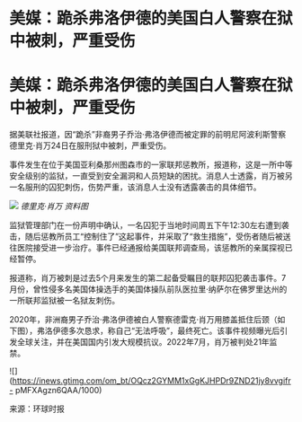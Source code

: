 # 美媒：跪杀弗洛伊德的美国白人警察在狱中被刺，严重受伤

# 美媒：跪杀弗洛伊德的美国白人警察在狱中被刺，严重受伤

据美联社报道，因“跪杀”非裔男子乔治·弗洛伊德而被定罪的前明尼阿波利斯警察德里克·肖万24日在服刑狱中被刺，严重受伤。

事件发生在位于美国亚利桑那州图森市的一家联邦惩教所，报道称，这是一所中等安全级别的监狱，一直受到安全漏洞和人员短缺的困扰。消息人士透露，肖万被另一名服刑的囚犯刺伤，伤势严重，该消息人士没有透露袭击的具体细节。

![](https://inews.gtimg.com/om_bt/OwUqK0WKWcQmK5ol3Jq9MEnhmql4IXcC08ppE9l8SjRCUAA/1000)
_德里克·肖万 资料图_

监狱管理部门在一份声明中确认，一名囚犯于当地时间周五下午12:30左右遭到袭击，随后惩教所员工“控制住了”这起事件，并采取了“救生措施”，受伤者随后被送往医院接受进一步治疗。事件已经通报给美国联邦调查局，该惩教所的亲属探视已经暂停。

报道称，肖万被刺是过去5个月来发生的第二起备受瞩目的联邦囚犯袭击事件。7月份，曾性侵多名美国体操选手的美国体操队前队医拉里·纳萨尔在佛罗里达州的一所联邦监狱被一名狱友刺伤。

2020年，非洲裔男子乔治·弗洛伊德被白人警察德雷克·肖万用膝盖抵住后颈（如下图），弗洛伊德多次恳求，称自己“无法呼吸”，最终死亡。该事件视频曝光后引发全球关注，并在美国国内引发大规模抗议。2022年7月，肖万被判处21年监禁。

![](https://inews.gtimg.com/om_bt/OQcz2GYMM1xGgKJHPDr9ZND21jy8vvgifr-
pMFXAgzn6QAA/1000)

来源：环球时报

